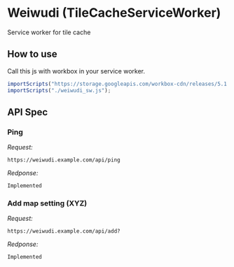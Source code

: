 # Weiwudi (TileCacheServiceWorker)
Service worker for tile cache

## How to use
Call this js with workbox in your service worker.
```js
importScripts("https://storage.googleapis.com/workbox-cdn/releases/5.1.4/workbox-sw.js");
importScripts("./weiwudi_sw.js");
```

## API Spec
### Ping
*Request:*
```
https://weiwudi.example.com/api/ping
```
*Redponse:*
```
Implemented
```

### Add map setting (XYZ)
*Request:*
```
https://weiwudi.example.com/api/add?
```
*Redponse:*
```
Implemented
```

